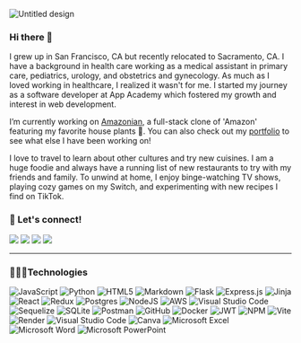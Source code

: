 ![Untitled design](https://github.com/jtruong97/jtruong97/assets/103168647/17667e03-cd10-47b1-9723-e70defd00798)

### Hi there 👋
<!--
**jtruong97/jtruong97** is a ✨ _special_ ✨ repository because its `README.md` (this file) appears on your GitHub profile.
-->
I grew up in San Francisco, CA but recently relocated to Sacramento, CA. I have a background in health care working as a medical assistant in primary care, pediatrics, urology, and obstetrics and gynecology. As much as I loved working in healthcare, I realized it wasn't for me. I started my journey as a software developer at App Academy which fostered my growth and interest in web development. 

I’m currently working on [Amazonian](https://amazonian-blt9.onrender.com/), a full-stack clone of 'Amazon' featuring my favorite house plants 🌱.
You can also check out my [portfolio](https://jtruong97.github.io/) to see what else I have been working on! 

I love to travel to learn about other cultures and try new cuisines. I am a huge foodie and always have a running list of new restaurants to try with my friends and family. To unwind at home, I enjoy binge-watching TV shows, playing cozy games on my Switch, and experimenting with new recipes I find on TikTok.


### 🔗 Let's connect!
  <a href='mailto:jas.truongg@gmail.com'><img src='https://img.shields.io/badge/Gmail-D14836?style=for-the-badge&logo=gmail&logoColor=white'/></a>
  <a href='https://www.linkedin.com/in/jas-truong/'><img src='https://img.shields.io/badge/LinkedIn-0077B5?style=for-the-badge&logo=linkedin&logoColor=white'/></a>
  <a href='https://discordapp.com/users/700991082774921226'><img src='https://img.shields.io/badge/Discord-7289DA?style=for-the-badge&logo=discord&logoColor=white'/></a>
  <a href='https://jtruong97.github.io/'><img src='https://img.shields.io/badge/Portfolio-%23000000.svg?style=for-the-badge&logo=firefox&logoColor=#FF7139'/></a>

<hr></hr>

### 👩🏻‍💻Technologies 
![JavaScript](https://img.shields.io/badge/javascript-%23323330.svg?style=for-the-badge&logo=javascript&logoColor=%23F7DF1E)
![Python](https://img.shields.io/badge/python-3670A0?style=for-the-badge&logo=python&logoColor=ffdd54)
![HTML5](https://img.shields.io/badge/html5-%23E34F26.svg?style=for-the-badge&logo=html5&logoColor=white)
![Markdown](https://img.shields.io/badge/markdown-%23000000.svg?style=for-the-badge&logo=markdown&logoColor=white)
![Flask](https://img.shields.io/badge/flask-%23000.svg?style=for-the-badge&logo=flask&logoColor=white)
![Express.js](https://img.shields.io/badge/express.js-%23404d59.svg?style=for-the-badge&logo=express&logoColor=%2361DAFB)
![Jinja](https://img.shields.io/badge/jinja-white.svg?style=for-the-badge&logo=jinja&logoColor=black)
![React](https://img.shields.io/badge/react-%2320232a.svg?style=for-the-badge&logo=react&logoColor=%2361DAFB)
![Redux](https://img.shields.io/badge/redux-%23593d88.svg?style=for-the-badge&logo=redux&logoColor=white)
![Postgres](https://img.shields.io/badge/postgres-%23316192.svg?style=for-the-badge&logo=postgresql&logoColor=white)
![NodeJS](https://img.shields.io/badge/node.js-6DA55F?style=for-the-badge&logo=node.js&logoColor=white)
![AWS](https://img.shields.io/badge/AWS-%23FF9900.svg?style=for-the-badge&logo=amazon-aws&logoColor=white)
![Visual Studio Code](https://img.shields.io/badge/Visual%20Studio%20Code-0078d7.svg?style=for-the-badge&logo=visual-studio-code&logoColor=white)
![Sequelize](https://img.shields.io/badge/Sequelize-52B0E7?style=for-the-badge&logo=Sequelize&logoColor=white)
![SQLite](https://img.shields.io/badge/sqlite-%2307405e.svg?style=for-the-badge&logo=sqlite&logoColor=white)
![Postman](https://img.shields.io/badge/Postman-FF6C37?style=for-the-badge&logo=postman&logoColor=white)
![GitHub](https://img.shields.io/badge/github-%23121011.svg?style=for-the-badge&logo=github&logoColor=white)
![Docker](https://img.shields.io/badge/docker-%230db7ed.svg?style=for-the-badge&logo=docker&logoColor=white)
![JWT](https://img.shields.io/badge/JWT-black?style=for-the-badge&logo=JSON%20web%20tokens)
![NPM](https://img.shields.io/badge/NPM-%23CB3837.svg?style=for-the-badge&logo=npm&logoColor=white)
![Vite](https://img.shields.io/badge/vite-%23646CFF.svg?style=for-the-badge&logo=vite&logoColor=white)
![Render](https://img.shields.io/badge/Render-%46E3B7.svg?style=for-the-badge&logo=render&logoColor=white)
![Visual Studio Code](https://img.shields.io/badge/Visual%20Studio%20Code-0078d7.svg?style=for-the-badge&logo=visual-studio-code&logoColor=white)
![Canva](https://img.shields.io/badge/Canva-%2300C4CC.svg?style=for-the-badge&logo=Canva&logoColor=white)
![Microsoft Excel](https://img.shields.io/badge/Microsoft_Excel-217346?style=for-the-badge&logo=microsoft-excel&logoColor=white)
![Microsoft Word](https://img.shields.io/badge/Microsoft_Word-2B579A?style=for-the-badge&logo=microsoft-word&logoColor=white)
![Microsoft PowerPoint](https://img.shields.io/badge/Microsoft_PowerPoint-B7472A?style=for-the-badge&logo=microsoft-powerpoint&logoColor=white)
